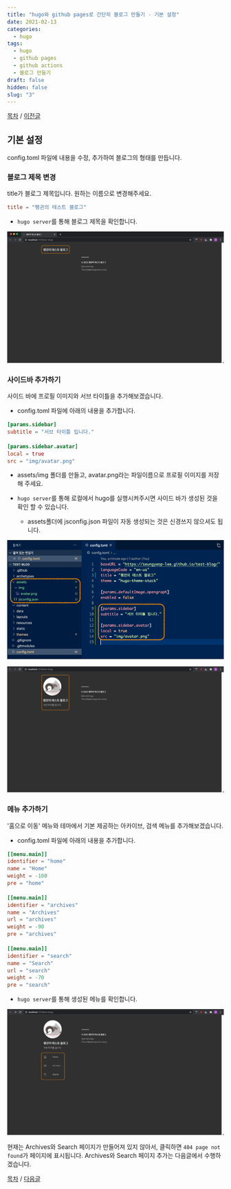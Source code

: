 ```yaml
---
title: "hugo와 github pages로 간단히 블로그 만들기 - 기본 설정"
date: 2021-02-13
categories:
  - hugo
tags:
  - hugo
  - github pages
  - github actions
  - 블로그 만들기
draft: false
hidden: false
slug: "3"
---
```


[목차](../index) / [이전글](../2)

## 기본 설정

config.toml 파일에 내용을 수정, 추가하여 블로그의 형태를 만듭니다.

### 블로그 제목 변경

title가 블로그 제목입니다. 원하는 이름으로 변경해주세요.

```toml
title = "펭귄의 테스트 블로그"
```

- `hugo server`를 통해 블로그 제목을 확인합니다.

![](1.png)

### 사이드바 추가하기

사이드 바에 프로필 이미지와 서브 타이틀을 추가해보겠습니다.

- config.toml 파일에 아래의 내용을 추가합니다.

```toml
[params.sidebar]
subtitle = "서브 타이틀 입니다."

[params.sidebar.avatar]
local = true
src = "img/avatar.png"
```

- assets/img 폴더를 만들고, avatar.png라는 파일이름으로 프로필 이미지를 저장해 주세요.

- `hugo server`를 통해 로컬에서 hugo를 실행시켜주시면 사이드 바가 생성된 것을 확인 할 수 있습니다.
  - assets폴더에 jsconfig.json 파일이 자동 생성되는 것은 신경쓰지 않으셔도 됩니다.

![](2.png)

![](3.png)

### 메뉴 추가하기

'홈으로 이동' 메뉴와 테마에서 기본 제공하는 아카이브, 검색 메뉴를 추가해보겠습니다.

- config.toml 파일에 아래의 내용을 추가합니다.

```toml
[[menu.main]]
identifier = "home"
name = "Home"
weight = -100
pre = "home"

[[menu.main]]
identifier = "archives"
name = "Archives"
url = "archives"
weight = -90
pre = "archives"

[[menu.main]]
identifier = "search"
name = "Search"
url = "search"
weight = -70
pre = "search"
```

- `hugo server`를 통해 생성된 메뉴를 확인합니다.

![](4.png)

현재는 Archives와 Search 페이지가 만들어져 있지 않아서, 클릭하면 `404 page not found`가 페이지에 표시됩니다. Archives와 Search 페이지 추가는 다음글에서 수행하겠습니다.

[목차](../index) / [다음글](../4)
